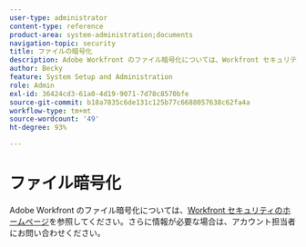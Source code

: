 ```yaml
---
user-type: administrator
content-type: reference
product-area: system-administration;documents
navigation-topic: security
title: ファイルの暗号化
description: Adobe Workfront のファイル暗号化については、Workfront セキュリティのホームページを参照してください。さらに情報が必要な場合は、アカウント担当者にお問い合わせください。
author: Becky
feature: System Setup and Administration
role: Admin
exl-id: 36424cd3-61a0-4d19-9071-7d78c8570bfe
source-git-commit: b18a7835c6de131c125b77c6688057638c62fa4a
workflow-type: tm+mt
source-wordcount: '49'
ht-degree: 93%

---
```


# ファイル暗号化

Adobe Workfront のファイル暗号化については、[Workfront セキュリティのホームページ](https://www.adobe.com/legal/terms/enterprise-licensing/workfront-legacy-terms.html)を参照してください。さらに情報が必要な場合は、アカウント担当者にお問い合わせください。
